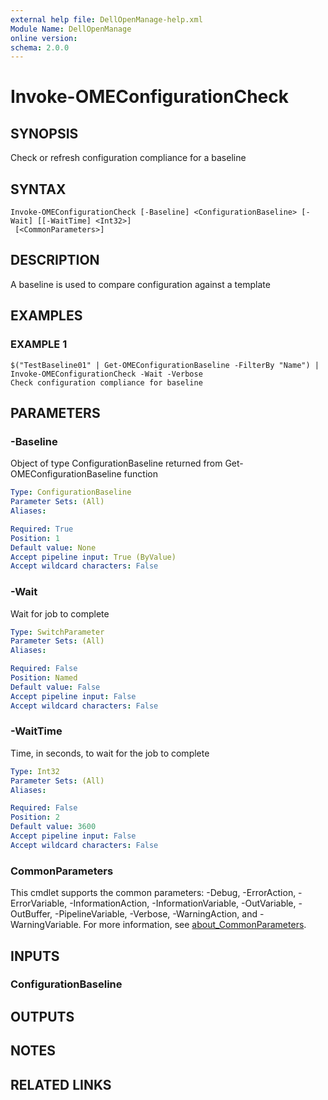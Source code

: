 ```yaml
---
external help file: DellOpenManage-help.xml
Module Name: DellOpenManage
online version:
schema: 2.0.0
---
```


# Invoke-OMEConfigurationCheck

## SYNOPSIS
Check or refresh configuration compliance for a baseline

## SYNTAX

```
Invoke-OMEConfigurationCheck [-Baseline] <ConfigurationBaseline> [-Wait] [[-WaitTime] <Int32>]
 [<CommonParameters>]
```

## DESCRIPTION
A baseline is used to compare configuration against a template

## EXAMPLES

### EXAMPLE 1
```
$("TestBaseline01" | Get-OMEConfigurationBaseline -FilterBy "Name") | Invoke-OMEConfigurationCheck -Wait -Verbose
Check configuration compliance for baseline
```

## PARAMETERS

### -Baseline
Object of type ConfigurationBaseline returned from Get-OMEConfigurationBaseline function

```yaml
Type: ConfigurationBaseline
Parameter Sets: (All)
Aliases:

Required: True
Position: 1
Default value: None
Accept pipeline input: True (ByValue)
Accept wildcard characters: False
```

### -Wait
Wait for job to complete

```yaml
Type: SwitchParameter
Parameter Sets: (All)
Aliases:

Required: False
Position: Named
Default value: False
Accept pipeline input: False
Accept wildcard characters: False
```

### -WaitTime
Time, in seconds, to wait for the job to complete

```yaml
Type: Int32
Parameter Sets: (All)
Aliases:

Required: False
Position: 2
Default value: 3600
Accept pipeline input: False
Accept wildcard characters: False
```

### CommonParameters
This cmdlet supports the common parameters: -Debug, -ErrorAction, -ErrorVariable, -InformationAction, -InformationVariable, -OutVariable, -OutBuffer, -PipelineVariable, -Verbose, -WarningAction, and -WarningVariable. For more information, see [about_CommonParameters](http://go.microsoft.com/fwlink/?LinkID=113216).

## INPUTS

### ConfigurationBaseline
## OUTPUTS

## NOTES

## RELATED LINKS
